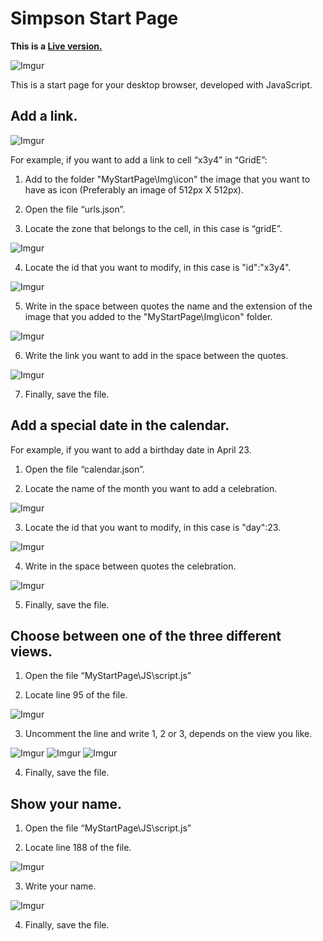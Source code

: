 # Simpson Start Page

**This is a [Live version.](https://vill1960.github.io/SimpsonStartPage/MyStartPage/)**

![Imgur](https://i.imgur.com/mqjJ2Ct.png)

This is a start page for your desktop browser, developed with JavaScript.

## Add a link.
![Imgur](https://i.imgur.com/JNDblSw.png)

For example, if you want to add a link to cell “x3y4” in “GridE”:
1.	Add to the folder "MyStartPage\Img\icon" the image that you want to have as icon (Preferably an image of 512px X 512px).

2.	Open the file “urls.json”.

3.	Locate the zone that belongs to the cell, in this case is “gridE”.

![Imgur](https://i.imgur.com/mC1GjJn.png)

4.	Locate the id that you want to modify, in this case is "id":"x3y4".

![Imgur](https://i.imgur.com/L98tfAa.png)

5.	Write in the space between quotes the name and the extension of the image that you added to the "MyStartPage\Img\icon" folder.

![Imgur](https://i.imgur.com/FB5uq9n.png)

6.	Write the link you want to add in the space between the quotes.

![Imgur](https://i.imgur.com/PeWm2f8.png)

7.	Finally, save the file.


## Add a special date in the calendar.

For example, if you want to add a birthday date in April 23.

1. Open the file “calendar.json”.

2. Locate the name of the month you want to add a celebration.

![Imgur](https://i.imgur.com/t9ddfzu.png)

3. Locate the id that you want to modify, in this case is "day":23.

![Imgur](https://i.imgur.com/9qbA5Sh.png)

4. Write in the space between quotes the celebration.

![Imgur](https://i.imgur.com/6YVUY1K.png)

5. Finally, save the file.


## Choose between one of the three different views.

1. Open the file “MyStartPage\JS\script.js”

2. Locate line 95 of the file.

![Imgur](https://i.imgur.com/yD37d9n.png)

3. Uncomment the line and write 1, 2 or 3, depends on the view you like.

![Imgur](https://i.imgur.com/M4uJqaX.png)
![Imgur](https://i.imgur.com/zudLpSk.png)
![Imgur](https://i.imgur.com/DWh3sSf.png)

4. Finally, save the file.


## Show your name.

1. Open the file “MyStartPage\JS\script.js”

2. Locate line 188 of the file.

![Imgur](https://i.imgur.com/jHbh64k.png)

3. Write your name.

![Imgur](https://i.imgur.com/LDnMlFV.png)

4. Finally, save the file.
